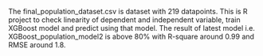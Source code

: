 The final_population_dataset.csv is dataset with 219 datapoints. This is R project to check linearity of dependent and independent variable, train XGBoost model and predict using that model.
The result of latest model i.e. XGBoost_population_model2 is above 80% with R-square around 0.99 and RMSE around 1.8.

